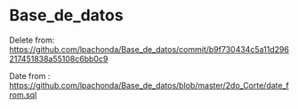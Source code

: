 # Base_de_datos
Delete from: https://github.com/lpachonda/Base_de_datos/commit/b9f730434c5a11d296217451838a55108c6bb0c9


Date from : https://github.com/lpachonda/Base_de_datos/blob/master/2do_Corte/date_from.sql
